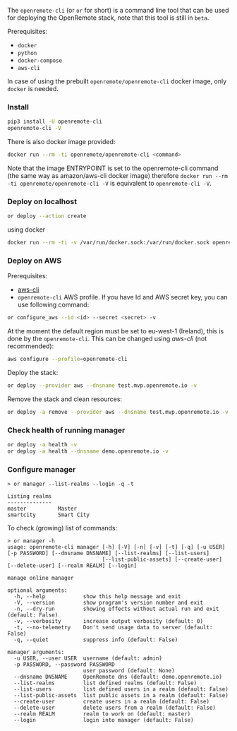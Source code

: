 The ```openremote-cli``` (or ```or``` for short) is a command line tool that can be used for deploying the OpenRemote stack, note that this tool is still in `beta`.

Prerequisites: 

- `docker`
- `python`
- `docker-compose`
- `aws-cli`

In case of using the prebuilt `openremote/openremote-cli` docker image, only `docker` is needed.  

### Install
```bash
pip3 install -U openremote-cli
openremote-cli -V
```

There is also docker image provided:

```bash
docker run --rm -ti openremote/openremote-cli <command>
```

Note that the image ENTRYPOINT is set to the openremote-cli command (the same way as amazon/aws-cli docker image) therefore ```docker run --rm -ti openremote/openremote-cli -V``` is equivalent to ```openremote-cli -V```.

### Deploy on localhost

```bash
or deploy --action create
```
using docker
```bash
docker run --rm -ti -v /var/run/docker.sock:/var/run/docker.sock openremote/openremote-cli deploy
```
### Deploy on AWS

Prerequisites:

  - [aws-cli](https://docs.aws.amazon.com/cli/latest/userguide/install-cliv2.html)
  - `openremote-cli` AWS profile. If you have Id and AWS secret key, you can use following command:
  ```bash
  or configure_aws --id <id> --secret <secret> -v
  ```
  At the moment the default region must be set to eu-west-1 (Ireland), this is done by the `openremote-cli`. This can be changed using *aws-cli* (not recommended):
  ```bash
  aws configure --profile=openremote-cli
  ```
  
Deploy the stack:
```bash
or deploy --provider aws --dnsname test.mvp.openremote.io -v
```
Remove the stack and clean resources:
```bash
or deploy -a remove --provider aws --dnsname test.mvp.openremote.io -v
```

### Check health of running manager

```bash
or deploy -a health -v
or deploy -a health --dnsname demo.openremote.io -v
```

### Configure manager

```
> or manager --list-realms --login -q -t

Listing realms
--------------
master          Master
smartcity       Smart City
```
To check (growing) list of commands:
```
> or manager -h
usage: openremote-cli manager [-h] [-V] [-n] [-v] [-t] [-q] [-u USER] [-p PASSWORD] [--dnsname DNSNAME] [--list-realms] [--list-users]
                              [--list-public-assets] [--create-user] [--delete-user] [--realm REALM] [--login]

manage online manager

optional arguments:
  -h, --help            show this help message and exit
  -V, --version         show program's version number and exit
  -n, --dry-run         showing effects without actual run and exit (default: False)
  -v, --verbosity       increase output verbosity (default: 0)
  -t, --no-telemetry    Don't send usage data to server (default: False)
  -q, --quiet           suppress info (default: False)

manager arguments:
  -u USER, --user USER  username (default: admin)
  -p PASSWORD, --password PASSWORD
                        user password (default: None)
  --dnsname DNSNAME     OpenRemote dns (default: demo.openremote.io)
  --list-realms         list defined realms (default: False)
  --list-users          list defined users in a realm (default: False)
  --list-public-assets  list public assets in a realm (default: False)
  --create-user         create users in a realm (default: False)
  --delete-user         delete users from a realm (default: False)
  --realm REALM         realm to work on (default: master)
  --login               login into manager (default: False)
```